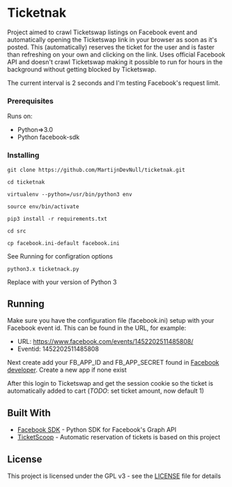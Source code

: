 # Ticketnak

Project aimed to crawl Ticketswap listings on Facebook event and automatically opening the Ticketswap link in your browser
as soon as it's posted. This (automatically) reserves the ticket for the user and is faster than refreshing on your own and clicking on the link.
Uses official Facebook API and doesn't crawl Ticketswap making it possible to run for hours in the background without 
getting blocked by Ticketswap.

The current interval is 2 seconds and I'm testing Facebook's request limit.

### Prerequisites

Runs on:

* Python=>3.0
* Python facebook-sdk

### Installing

```
git clone https://github.com/MartijnDevNull/ticketnak.git
```

```
cd ticketnak
```
```
virtualenv --python=/usr/bin/python3 env
```
```
source env/bin/activate
```
```
pip3 install -r requirements.txt
```
```
cd src
```
```
cp facebook.ini-default facebook.ini
```
See Running for configration options
```
python3.x ticketnack.py
```
Replace with your version of Python 3

## Running

Make sure you have the configuration file (facebook.ini) setup with your Facebook event id. This can be found in the URL, for example:
* URL: https://www.facebook.com/events/1452202511485808/
* Eventid: 1452202511485808

Next create add your FB_APP_ID and FB_APP_SECRET found in [Facebook developer](https://developers.facebook.com/apps/). Create
a new app if none exist

After this login to Ticketswap and get the session cookie so the ticket is automatically added to cart (*TODO*: set ticket amount, now default 1)

## Built With

* [Facebook SDK](https://github.com/mobolic/facebook-sdk) - Python SDK for Facebook's Graph API
* [TicketScoop](https://github.com/matthisk/TicketScoop) - Automatic reservation of tickets is based on this project
## License

This project is licensed under the GPL v3 - see the [LICENSE](LICENSE) file for details